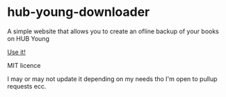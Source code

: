 # hub-young-downloader
A simple website that allows you to create an ofline backup of your books on HUB Young

[Use it!](http://hubyoungdl.enrico.wtf/)

MIT licence

I may or may not update it depending on my needs tho I'm open to pullup requests ecc.
